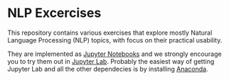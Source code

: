 # NLP Excercises

This repository contains various exercises that explore mostly Natural
Language Processing (NLP) topics, with focus on their practical usability.


They are implemented as [Jupyter Notebooks](https://jupyter.org/) and we
strongly encourage you to try them out in [Jupyter
Lab](https://jupyterlab.readthedocs.io/en/stable/). Probably the easiest way of
getting Jupyter Lab and all the other dependecies is by installing 
[Anaconda](https://docs.anaconda.com/anaconda/install/).
